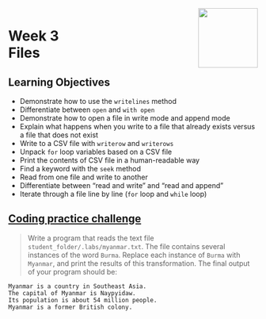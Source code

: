 <a href="../">
  <img src="/img/Python_Basic_Structures_Lists,_Strings,_and_Files_logo.avif" width="120" align="right">
</a>

# Week 3 <br> Files

## Learning Objectives
- Demonstrate how to use the `writelines` method
- Differentiate between `open` and `with open`
- Demonstrate how to open a file in write mode and append mode
- Explain what happens when you write to a file that already exists versus a file that does not exist
- Write to a CSV file with `writerow` and `writerows`
- Unpack `for` loop variables based on a CSV file
- Print the contents of CSV file in a human-readable way
- Find a keyword with the `seek` method
- Read from one file and write to another
- Differentiate between “read and write” and “read and append”
- Iterate through a file line by line (`for` loop and `while` loop)

## [Coding practice challenge](./lab_challenge.py)

>Write a program that reads the text file `student_folder/.labs/myanmar.txt`. The file contains several instances of the word `Burma`. Replace each instance of `Burma` with `Myanmar`, and print the results of this transformation. The final output of your program should be:

```
Myanmar is a country in Southeast Asia.
The capital of Myanmar is Naypyidaw.
Its population is about 54 million people.
Myanmar is a former British colony.
```
